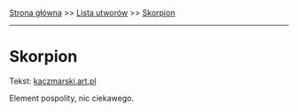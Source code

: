 [Strona główna](../index.md) >> [Lista utworów](../list.md) >> [Skorpion](548.md)

---

# Skorpion

Tekst: [kaczmarski.art.pl](https://www.kaczmarski.art.pl/tworczosc/wiersze/skorpion/)

Element pospolity, nic ciekawego.